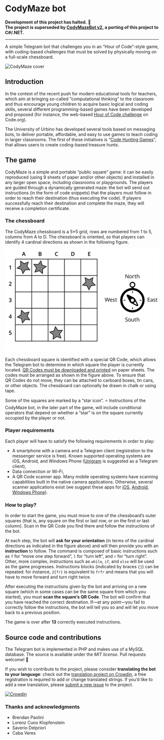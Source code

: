 # CodyMaze bot

**Development of this project has halted.**&nbsp;🛑  
**The project is superseded by [CodyMazeBot v2](https://github.com/CodeMOOC/CodyMazeBot-v2), a porting of this project to C#/.NET.**

---

A simple Telegram bot that challenges you in an “Hour of Code”-style game, with coding-based challenges that must be solved by physically moving on a full-scale chessboard.

![CodyMaze cover](http://codemooc.org/wp-content/uploads/2017/09/CodyMaze_R01-e1505537440566.jpg)

## Introduction

In the context of the recent push for modern educational tools for teachers, which aim at bringing so-called “computational thinking” to the classroom and thus encourage young children to acquire basic logical and coding skills, several different programming-based games have been developed and proposed (for instance, the web-based [Hour of Code challenge](https://hourofcode.com) on Code.org).

The University of Urbino has developed several tools based on messaging bots, to deliver portable, affordable, and easy to use games to teach coding in larger classrooms.
The first of these initiatives is “[Code Hunting Games](http://codehunting.games)”, that allows users to create coding-based treasure hunts.

## The game

CodyMaze is a simple and portable “public square” game: it can be easily reproduced (using 9 sheets of paper and/or other objects) and installed in any larger open space, including classrooms or playgrounds.
The players are guided through a dynamically generated maze: the bot will send out instructions (in the form of code snippets) that the players must follow in order to reach their destination (thus executing the code).
If players successfully reach their destination and complete the maze, they will receive a completion certificate.

### The chessboard

The CodyMaze chessboard is a 5×5 grid, rows are numbered from 1 to 5, columns from A to D.
The chessboard is oriented, so that players can identify 4 cardinal directions as shown in the following figure.

![CodyMaze chessboard](/docs/figure-chessboard.jpg?raw=true)

Each chessboard square is identified with a special QR&nbsp;Code, which allows the Telegram bot to determine in which square the player is currently located.
[QR&nbsp;Codes must be downloaded and printed](http://codemooc.org/wp-content/uploads/2017/09/CodyMaze-QRCodes.zip) on paper sheets.
The codes must be arranged as shown in the figure above.
To ensure that QR&nbsp;Codes do not move, they can be attached to carboard boxes, tin cans, or other objects.
The chessboard can optionally be drawn in chalk or using tape.

Some of the squares are marked by a “star icon”. ⭐
Instructions of the CodyMaze bot, in the later part of the game, will include conditional operators that depend on whether a “star” is on the square currently occupied by the player or not.

### Player requirements

Each player will have to satisfy the following requirements in order to play:

* A smartphone with a camera and a Telegram client (registration to the messenger service is free). Known supported operating systems are iOS, Android, and Windows Phone ([Unigram](https://www.microsoft.com/store/productId/9N97ZCKPD60Q) is suggested as a Telegram client),
* Data connection or Wi-Fi,
* A QR&nbsp;Code scanner app. Many mobile operating systems have scanning capabilities built in the native camera applications. Otherwise, several scanner applications exist (we suggest these apps for [iOS](https://itunes.apple.com/us/app/qrcode-barcode/id811899990?l=en&mt=8), [Android](https://play.google.com/store/apps/details?id=com.google.zxing.client.android), [Windows Phone](https://www.microsoft.com/store/apps/9NBLGGH08M95)).

### How to play?

In order to start the game, you must move to one of the chessboard’s outer squares (that is, any square on the first or last row, or on the first or last column).
Scan in the QR&nbsp;Code you find there and follow the instructions of the bot.

At each step, the bot will **ask for your orientation** (in terms of the cardinal directions as indicated in the figure above) and will then provide you with an **instruction** to follow.
The command is composed of basic instructions such as `f` for “move one step forward”, `l` for “turn left”, and `r` for “turn right”.
Other, more complex, instructions such as `while`, `if`, and `else` will be used as the game progresses.
Instructions blocks (indicated by braces `{}`) can be repeated: for instance, `2{fr}` is equivalent to `frfr` and means that you will have to move forward and turn right twice.

After executing the instructions given by the bot and arriving on a new square (which in some cases can be the same square from which you started), you must **scan the square’s QR&nbsp;Code**.
The bot will confirm that you have reached the correct destination.
If—at any point—you fail to correctly follow the instructions, the bot will tell you so and will let you move back to a previous position.

The game is over after **13** correctly executed instructions.

## Source code and contributions

The Telegram bot is implemented in PHP and makes use of a MySQL database.
The source is available under the *MIT license*. Pull requests welcome! 🙏

If you wish to contribute to the project, please consider **translating the bot to your language**: check out the [translation project on Crowdin](https://crwd.in/codymaze-bot), a free registration is required to add or change translated strings.
If you’d like to add a new translation, please [submit a new issue](https://github.com/CodeMOOC/CodyMazeBot/issues/new) to the project.

[![Crowdin](https://d322cqt584bo4o.cloudfront.net/codymaze-bot/localized.svg)](https://crowdin.com/project/codymaze-bot)

### Thanks and acknowledgments

* Brendan Paolini
* Lorenz Cuno Klopfenstein
* Saverio Delpriori
* Caba Veres
